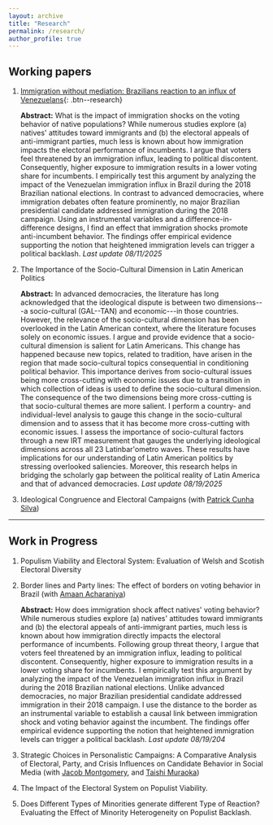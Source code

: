 ```yaml
---
layout: archive
title: "Research"
permalink: /research/
author_profile: true
---
```


## Working papers

1. [Immigration without mediation: Brazilians reaction to an influx of Venezuelans](files/immigration_without_mediation.pdf){: .btn--research}
	
	**Abstract:** What is the impact of immigration shocks on the voting behavior of native populations? While numerous studies explore (a) natives' attitudes toward immigrants and (b) the electoral appeals of anti-immigrant parties, much less is known about how immigration impacts the electoral performance of incumbents. I argue that voters feel threatened by an immigration influx, leading to political discontent. Consequently, higher exposure to immigration results in a lower voting share for incumbents. I empirically test this argument by analyzing the impact of the Venezuelan immigration influx in Brazil during the 2018 Brazilian national elections. In contrast to advanced democracies, where immigration debates often feature prominently, no major Brazilian presidential candidate addressed immigration during the 2018 campaign. Using an instrumental variables and a difference-in-difference designs, I find an effect that immigration shocks promote anti-incumbent behavior. The findings offer empirical evidence supporting the notion that heightened immigration levels can trigger a political backlash. _Last update 08/11/2025_

2. The Importance of the Socio-Cultural Dimension in Latin American Politics

	**Abstract:** In advanced democracies, the literature has long acknowledged that the ideological dispute is between two dimensions---a 	socio-cultural (GAL--TAN) and economic---in those countries. However, the relevance of the socio-cultural dimension has been overlooked in the Latin American context, where the literature focuses solely on economic issues. I argue 	and provide evidence that a socio-cultural dimension is salient for Latin Americans. This change has happened because new topics, related to tradition, have arisen in the region that made socio-cultural topics consequential in conditioning political behavior. This importance derives from socio-cultural issues being more cross-cutting with economic issues due to a transition in which collection of ideas is used to define the socio-cultural dimension. The consequence of the two dimensions being more cross-cutting is that socio-cultural themes are more salient. I perform a country- and individual-level analysis to gauge this change in the socio-cultural dimension and to assess that it has become more cross-cutting with economic issues. I assess the importance of socio-cultural factors through a new IRT measurement that gauges the underlying ideological dimensions across all 23 Latinbar\'ometro waves. These results have implications for our understanding of Latin American politics by stressing overlooked saliencies. Moreover, this research helps in bridging the scholarly gap between the political reality of Latin America and that of advanced democracies. _Last update 08/19/2025_

3. Ideological Congruence and Electoral Campaigns (with [Patrick Cunha Silva](https://patrickcunhasilva.com))
  
---

## Work in Progress

1. Populism Viability and Electoral System: Evaluation of Welsh and Scotish Electoral Diversity

2. Border lines and Party lines: The effect of borders on voting behavior in Brazil (with [Amaan Acharaniya](https://sites.wustl.edu/amaancharaniya/))

	**Abstract:** How does immigration shock affect natives' voting behavior? While numerous studies explore (a) natives' attitudes toward immigrants and (b) the electoral appeals of anti-immigrant parties, much less is known about how immigration directly impacts the electoral performance of incumbents. Following group threat theory, I argue that voters feel threatened by an immigration influx, leading to political discontent. Consequently, higher exposure to immigration results in a lower voting share for incumbents. I empirically test this argument by analyzing the impact of the Venezuelan immigration influx in Brazil during the 2018 Brazilian national elections. Unlike  advanced democracies, no major Brazilian presidential candidate addressed immigration in their 2018 campaign. I use the distance to the border as an instrumental variable to establish a causal link between immigration shock and voting behavior against the incumbent. The findings offer empirical evidence supporting the notion that heightened immigration levels can trigger a political backlash. _Last update 08/19/204_

3. Strategic Choices in Personalistic Campaigns: A Comparative Analysis of Electoral, Party, and Crisis Influences on Candidate Behavior in Social Media (with [Jacob Montgomery](https://sites.wustl.edu/montgomery/), and [Taishi Muraoka](https://www.taishimuraoka.com))

4. The Impact of the Electoral System on Populist Viability.

5. Does Different Types of Minorities generate different Type of Reaction? Evaluating the Effect of Minority Heterogeneity on Populist Backlash.